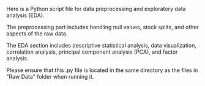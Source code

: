 Here is a Python script file for data preprocessing and exploratory data analysis (EDA). 

The preprocessing part includes handling null values, stock splits, and other aspects of the raw data. 

The EDA section includes descriptive statistical analysis, data visualization, correlation analysis, principal component analysis (PCA), and factor analysis. 

Please ensure that this .py file is located in the same directory as the files in "Raw Data" folder when running it.

